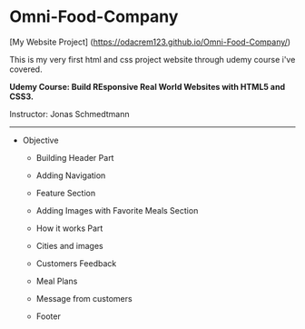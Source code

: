 # Omni-Food-Company

[My Website Project] (https://odacrem123.github.io/Omni-Food-Company/)

This is my very first html and css project website through udemy course i've covered.

**Udemy Course: Build REsponsive Real World Websites with HTML5 and CSS3.**


Instructor: Jonas Schmedtmann

___

  
+ Objective

  - Building Header Part

  - Adding Navigation 

  - Feature Section

  - Adding Images with Favorite Meals Section

  - How it works Part

  - Cities and images

  - Customers Feedback

  - Meal Plans

  - Message from customers

  - Footer
